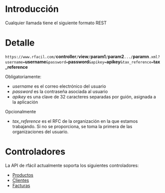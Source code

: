 # Introducción #

Cualquier llamada tiene el siguiente formato REST

# Detalle #


`https://www.rfacil.com/`**controller**`/`**view**`/`**param1**`/`**param2**`.../`**paramn**`.xml?username=`**username**`&password=`**password**`&apikey=`**apikey**`&tax_reference=`**tax\_reference**

Obligatoriamente:

  * _username_ es el correo electrónico del usuario
  * _password_ es la contraseña asociada al usuario
  * _apikey_ es una clave de 32 caracteres separadas por guión, asignada a la aplicación

Opcionalmente

  * _tax\_reference_ es el RFC de la organización en la que estamos trabajando. Si no se proporciona, se toma la primera de las organizaciones del usuario.

# Controladores #

La API de rfácil actualmente soporta los siguientes controladores:

  * [Productos](Productos.md)
  * [Clientes](Clientes.md)
  * [Facturas](Facturas.md)